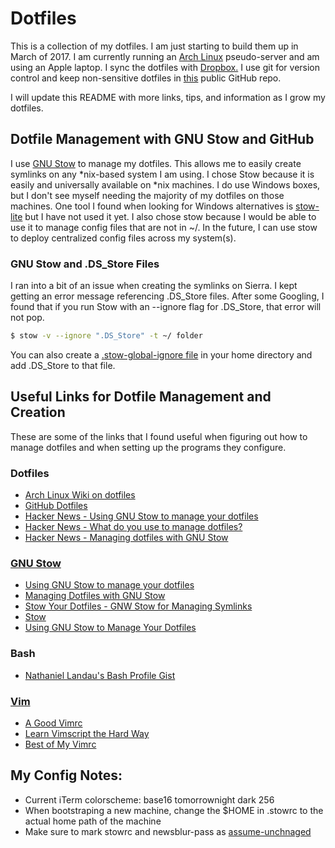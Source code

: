 # Dotfiles

This is a collection of my dotfiles. I am just starting to build them up in March of 2017. I am currently running an [Arch Linux](https://www.archlinux.org/) pseudo-server and am using an Apple laptop. I sync the dotfiles with [Dropbox.](https://www.dropbox.com/) I use git for version control and keep non-sensitive dotfiles in [this](https://github.com/shmcgrath/dotfiles) public GitHub repo.

I will update this README with more links, tips, and information as I grow my dotfiles. 

## Dotfile Management with GNU Stow and GitHub

I use [GNU Stow](https://www.gnu.org/software/stow/manual/stow.html) to manage my dotfiles. This allows me to easily create symlinks on any \*nix-based system I am using. I chose Stow because it is easily and universally available on \*nix machines. I do use Windows boxes, but I don't see myself needing the majority of my dotfiles on those machines. One tool I found when looking for Windows alternatives is [stow-lite](https://github.com/ericsubach/stow-lite) but I have not used it yet. I also chose stow because I would be able to use it to manage config files that are not in ~/. In the future, I can use stow to deploy centralized config files across my system(s). 
 
### GNU Stow and .DS\_Store Files

I ran into a bit of an issue when creating the symlinks on Sierra. I kept getting an error message referencing .DS\_Store files. After some Googling, I found that if you run Stow with an --ignore flag for .DS\_Store, that error will not pop.

``` bash
$ stow -v --ignore ".DS_Store" -t ~/ folder

```

You can also create a [.stow-global-ignore file](https://www.gnu.org/software/stow/manual/stow.html#Ignore-Lists) in your home directory and add .DS_Store to that file.

## Useful Links for Dotfile Management and Creation
These are some of the links that I found useful when figuring out how to manage dotfiles and when setting up the programs they configure.

### Dotfiles
- [Arch Linux Wiki on dotfiles](https://wiki.archlinux.org/index.php/Dotfiles)
- [GitHub Dotfiles](https://dotfiles.github.io/)
- [Hacker News - Using GNU Stow to manage your dotfiles](https://news.ycombinator.com/item?id=8487840)
- [Hacker News - What do you use to manage dotfiles?](https://news.ycombinator.com/item?id=11070797)
- [Hacker News - Managing dotfiles with GNU Stow](https://news.ycombinator.com/item?id=11515222)

### [GNU Stow](https://www.gnu.org/software/stow/manual/stow.html)
- [Using GNU Stow to manage your dotfiles](http://brandon.invergo.net/news/2012-05-26-using-gnu-stow-to-manage-your-dotfiles.html)
- [Managing Dotfiles with GNU Stow](https://taihen.org/managing-dotfiles-with-gnu-stow/)
- [Stow Your Dotfiles - GNW Stow for Managing Symlinks](https://spin.atomicobject.com/2014/12/26/manage-dotfiles-gnu-stow/)
- [Stow](http://onethingwell.org/post/39744163899/stow-your-dotfiles)
- [Using GNU Stow to Manage Your Dotfiles](http://www.kianmeng.org/2014/03/using-gnu-stow-to-manage-your-dotfiles.html)

### Bash
- [Nathaniel Landau's Bash Profile Gist](https://gist.github.com/natelandau/10654137/)

### [Vim](http://www.vim.org/)
- [A Good Vimrc](https://dougblack.io/words/a-good-vimrc.html)
- [Learn Vimscript the Hard Way](http://learnvimscriptthehardway.stevelosh.com)
- [Best of My Vimrc](http://sts10.github.io/blog/2016/02/12/best-of-my-vimrc/)

## My Config Notes:
- Current iTerm colorscheme: base16 tomorrownight dark 256
- When bootstraping a new machine, change the $HOME in .stowrc to the actual home path of the machine
- Make sure to mark stowrc and newsblur-pass as [assume-unchnaged](https://www.git-scm.com/docs/git-update-index)
